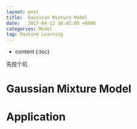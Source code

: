 ```yaml
---
layout: post
title:  Gaussian Mixture Model
date:   2017-04-12 16:43:00 +0800
categories: Model
tag: Machine Learning
---
```


* content
{:toc}

先挖个坑

Gaussian Mixture Model
===============


Application
===============
